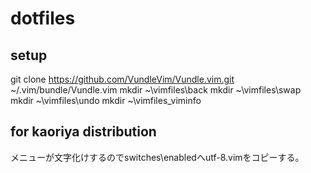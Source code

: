 # dotfiles

## setup

git clone https://github.com/VundleVim/Vundle.vim.git ~/.vim/bundle/Vundle.vim
mkdir ~\vimfiles\back
mkdir ~\vimfiles\swap
mkdir ~\vimfiles\undo
mkdir ~\vimfiles\_viminfo

## for kaoriya distribution

メニューが文字化けするのでswitches\enabledへutf-8.vimをコピーする。


